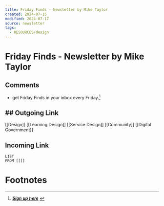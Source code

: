 ```yaml
---
title: Friday Finds - Newsletter by Mike Taylor
created: 2024-07-15
modified: 2024-07-17
source: newsletter
tags:
  - RESOURCES/design
---
```

# Friday Finds - Newsletter by Mike Taylor
## Comments
- get Friday Finds in your inbox every Friday.[^1]
## ## Outgoing Link
[[Design]]
[[Learning Design]]
[[Service Design]]
[[Community]]
[[Digital Government]]
## Incoming Link
```dataview
LIST
FROM [[]]
```
# Footnotes

[^1]: _**[Sign up here](https://miketaylor.beehiiv.com/)**_ 
